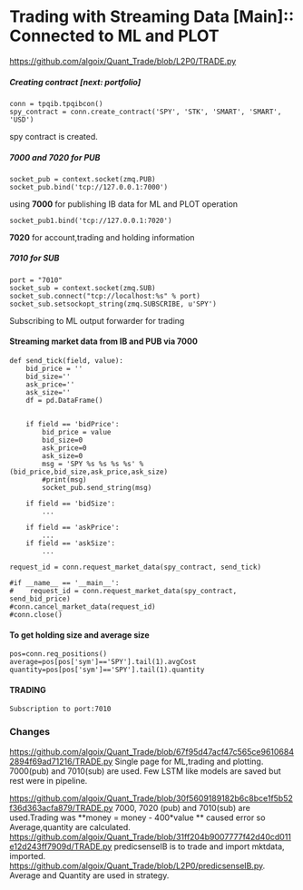 # Trading with Streaming Data [Main]:: Connected to ML and PLOT

https://github.com/algoix/Quant_Trade/blob/L2P0/TRADE.py

##### Creating contract [next: portfolio]  
    conn = tpqib.tpqibcon()
    spy_contract = conn.create_contract('SPY', 'STK', 'SMART', 'SMART', 'USD')
spy contract is created.

##### 7000 and 7020 for PUB
    socket_pub = context.socket(zmq.PUB)
    socket_pub.bind('tcp://127.0.0.1:7000')
using **7000** for publishing IB data for ML and PLOT operation    

    socket_pub1.bind('tcp://127.0.0.1:7020')
**7020** for account,trading and holding information

##### 7010 for SUB
    port = "7010"
    socket_sub = context.socket(zmq.SUB)
    socket_sub.connect("tcp://localhost:%s" % port)
    socket_sub.setsockopt_string(zmq.SUBSCRIBE, u'SPY')
    
Subscribing to ML output forwarder for trading

#### Streaming market data from IB and PUB via 7000
    def send_tick(field, value):
        bid_price = ''
        bid_size=''
        ask_price=''
        ask_size=''
        df = pd.DataFrame()
    
   
        if field == 'bidPrice':
            bid_price = value
            bid_size=0
            ask_price=0
            ask_size=0
            msg = 'SPY %s %s %s %s' %(bid_price,bid_size,ask_price,ask_size)
            #print(msg)
            socket_pub.send_string(msg)
        
        if field == 'bidSize':
            ...
        
        if field == 'askPrice':
            ...
        if field == 'askSize':
            ...

    request_id = conn.request_market_data(spy_contract, send_tick)        
        
    #if __name__ == '__main__':
    #    request_id = conn.request_market_data(spy_contract, send_bid_price)
    #conn.cancel_market_data(request_id)
    #conn.close()  
  
#### To get holding size and average size
    pos=conn.req_positions()
    average=pos[pos['sym']=='SPY'].tail(1).avgCost
    quantity=pos[pos['sym']=='SPY'].tail(1).quantity

#### TRADING
    Subscription to port:7010    



### Changes
https://github.com/algoix/Quant_Trade/blob/67f95d47acf47c565ce96106842894f69ad71216/TRADE.py
Single page for ML,trading and plotting. 7000(pub) and 7010(sub) are used. Few LSTM like models are saved but rest were in pipeline. 

https://github.com/algoix/Quant_Trade/blob/30f5609189182b6c8bce1f5b52f36d363acfa879/TRADE.py
7000, 7020 (pub) and 7010(sub) are used.Trading was  **money = money - 400*value ** caused error so  Average,quantity are calculated. 
https://github.com/algoix/Quant_Trade/blob/31ff204b9007777f42d40cd011e12d243ff7909d/TRADE.py
predicsenseIB is to trade and import mktdata, imported. https://github.com/algoix/Quant_Trade/blob/L2P0/predicsenseIB.py. Average and Quantity are used in strategy.

